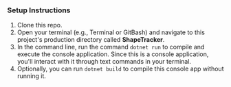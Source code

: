 ### Setup Instructions

1. Clone this repo.
2. Open your terminal (e.g., Terminal or GitBash) and navigate to this project's production directory called **ShapeTracker**.
3. In the command line, run the command `dotnet run` to compile and execute the console application. Since this is a console application, you'll interact with it through text commands in your terminal.
4. Optionally, you can run `dotnet build` to compile this console app without running it.